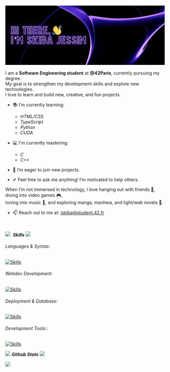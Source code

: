 ![hello](assets/Hello.png)

I am a **Software Engineering student** at **@42Paris**, currently pursuing my degree.  
My goal is to strengthen my development skills and explore new technologies.  
I love to learn and build new, creative, and fun projects.

- 📚 I’m currently learning:
  - *HTML/CSS*
  - *TypeScript*
  - *Python*
  - *CUDA*

- 💻 I'm currently mastering:
  - *C*
  - *C++*

- 🚀 I’m eager to join new projects.
- ✔ Feel free to ask me anything! I’m motivated to help others.

When I’m not immersed in technology, I love hanging out with friends 🍹, diving into video games 🎮,  
tuning into music 🎵, and exploring manga, manhwa, and light/web novels 📖.

- 📫 Reach out to me at: <a href="mailto:jskiba@student.42.fr">jskiba@student.42.fr</a>

<br>

<img src="https://media2.giphy.com/media/QssGEmpkyEOhBCb7e1/giphy.gif?cid=ecf05e47a0n3gi1bfqntqmob8g9aid1oyj2wr3ds3mg700bl&rid=giphy.gif" width ="30">&nbsp; ***Skills***
<img src="https://user-images.githubusercontent.com/73097560/115834477-dbab4500-a447-11eb-908a-139a6edaec5c.gif">

###### Languages & Syntax:
[![Skills](https://skillicons.dev/icons?i=c,cpp,python,bash)](https://skillicons.dev)

###### Webdev Development:
[![Skills](https://skillicons.dev/icons?i=html,css,js,ts,nodejs)](https://skillicons.dev)

###### Deployment & Database:
[![Skills](https://skillicons.dev/icons?i=docker,sqlite,mysql)](https://skillicons.dev)

###### Development Tools::
[![Skills](https://skillicons.dev/icons?i=git,linux,debian,arch,vscode,pycharm,vim,obsidian)](https://skillicons.dev)

<img src="https://media.giphy.com/media/iY8CRBdQXODJSCERIr/giphy.gif" width="35">&nbsp;***Github Stats***
<img src="https://user-images.githubusercontent.com/73097560/115834477-dbab4500-a447-11eb-908a-139a6edaec5c.gif">
<br>

<tr>
<td width="50%" align="center">
    <img src="https://github-readme-stats.vercel.app/api?username=mowhry&theme=nightowl&show_icons=true&count_private=true" />
</td>
